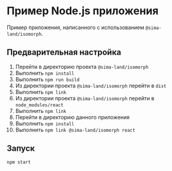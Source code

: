 # Пример Node.js приложения

Пример приложения, написанного с использованием `@sima-land/isomorph`.

## Предварительная настройка

1. Перейти в директорию проекта `@sima-land/isomorph`
1. Выполнить `npm install`
1. Выполнить `npm run build`
1. Из директории проекта `@sima-land/isomorph` перейти в `dist`
1. Выполнить `npm link`
1. Из директории проекта `@sima-land/isomorph` перейти в `node_modules/react`
1. Выполнить `npm link`
1. Перейти в директорию данного приложения
1. Выполнить `npm install`
1. Выполнить `npm link @sima-land/isomorph react`

## Запуск

```bash
npm start
```
